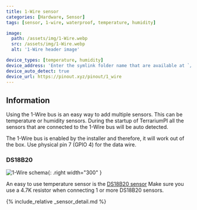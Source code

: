 ```yaml
---
title: 1-Wire sensor
categories: [Hardware, Sensor]
tags: [sensor, 1-wire, waterproof, temperature, humidity]

image:
  path: /assets/img/1-Wire.webp
  src: /assets/img/1-Wire.webp
  alt: '1-Wire header image'

device_types: [temperature, humidity]
device_address: 'Enter the symlink folder name that are available at `/sys/bus/w1/devices/`<br />Ex: `28-0115b231f3ff`'
device_auto_detect: true
device_url: https://pinout.xyz/pinout/1_wire
---
```


## Information

Using the 1-Wire bus is an easy way to add multiple sensors. This can be temperature or humidity sensors. During the startup of TerrariumPI all the sensors that are connected to the 1-Wire bus will be auto detected.

The 1-Wire bus is enabled by the installer and therefore, it will work out of the box. Use physical pin 7 (GPIO 4) for the data wire.

### DS18B20

![1-Wire schema](/assets/img/1-wire-temp.webp){: .right width="300" }

An easy to use temperature sensor is the [DS18B20 sensor](https://components101.com/sensors/ds18b20-temperature-sensor) Make sure you use a 4.7K resistor when connecting 1 or more DS18B20 sensors.

{% include_relative _sensor_detail.md %}
